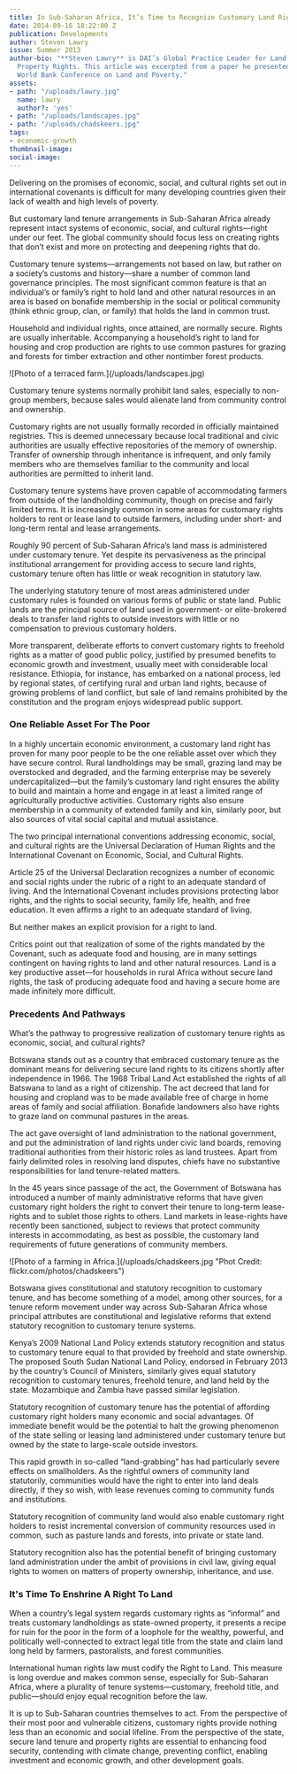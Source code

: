 ```yaml
---
title: In Sub-Saharan Africa, It’s Time to Recognize Customary Land Rights
date: 2014-09-16 18:22:00 Z
publication: Developments
author: Steven Lawry
issue: Summer 2013
author-bio: "**Steven Lawry** is DAI’s Global Practice Leader for Land Tenure and
  Property Rights. This article was excerpted from a paper he presented at the 2013
  World Bank Conference on Land and Poverty."
assets:
- path: "/uploads/lawry.jpg"
  name: lawry
  author?: 'yes'
- path: "/uploads/landscapes.jpg"
- path: "/uploads/chadskeers.jpg"
tags:
- economic-growth
thumbnail-image:
social-image:
---
```


<p>Delivering on the promises of economic, social, and cultural rights set out in international covenants is difficult for many developing countries given their lack of wealth and high levels of poverty.</p>



<p>But customary land tenure arrangements in Sub-Saharan Africa already represent intact systems of economic, social, and cultural rights—right under our feet. The global community should focus less on creating rights that don’t exist and more on protecting and deepening rights that do.</p>
<p>Customary tenure systems—arrangements not based on law, but rather on a society’s customs and history—share a number of common land governance principles. The most significant common feature is that an individual’s or family’s right to hold land and other natural resources in an area is based on bonafide membership in the social or political community (think ethnic group, clan, or family) that holds the land in common trust.  </p>
<p>Household and individual rights, once attained, are normally secure.  Rights are usually inheritable. Accompanying a household’s right to land for housing and crop production are rights to use common pastures for grazing and forests for timber extraction and other nontimber forest products. </p>
![Photo of a terraced farm.](/uploads/landscapes.jpg) 
<p>Customary tenure systems normally prohibit land sales, especially to non-group members, because sales would alienate land from community control and ownership. </p>
<p>Customary rights are not usually formally recorded in officially maintained registries. This is deemed unnecessary because local traditional and civic authorities are usually effective repositories of the memory of ownership. Transfer of ownership through inheritance is infrequent, and only family members who are themselves familiar to the community and local authorities are permitted to inherit land.  </p>
<p>Customary tenure systems have proven capable of accommodating farmers from outside of the landholding community, though on precise and fairly limited terms. It is increasingly common in some areas for customary rights holders to rent or lease land to outside farmers, including under short- and long-term rental and lease arrangements. </p>
<p>Roughly 90 percent of Sub-Saharan Africa’s land mass is administered under customary tenure. Yet despite its pervasiveness as the principal institutional arrangement for providing access to secure land rights, customary tenure often has little or weak recognition in statutory law. </p>
<p>The underlying statutory tenure of most areas administered under customary rules is founded on various forms of public or state land.  Public lands are the principal source of land used in government- or elite-brokered deals to transfer land rights to outside investors with little or no compensation to previous customary holders.</p>
<p>More transparent, deliberate efforts to convert customary rights to freehold rights as a matter of good public policy, justified by presumed benefits to economic growth and investment, usually meet with considerable local resistance. Ethiopia, for instance, has embarked on a national process, led by regional states, of certifying rural and urban land rights, because of growing problems of land conflict, but sale of land remains prohibited by the constitution and the program enjoys widespread public support.</p>
<h3>One Reliable Asset For The Poor</h3>
<p>In a highly uncertain economic environment, a customary land right has proven for many poor people to be the one reliable asset over which they have secure control. Rural landholdings may be small, grazing land may be overstocked and degraded, and the farming enterprise may be severely undercapitalized—but the family’s customary land right ensures the ability to build and maintain a home and engage in at least a limited range of agriculturally productive activities. Customary rights also ensure membership in a community of extended family and kin, similarly poor, but also sources of vital social capital and mutual assistance.</p>
<p>The two principal international conventions addressing economic, social, and cultural rights are the Universal Declaration of Human Rights and the International Covenant on Economic, Social, and Cultural Rights.</p>
<p>Article 25 of the Universal Declaration recognizes a number of economic and social rights under the rubric of a right to an adequate standard of living. And the International Covenant includes provisions protecting labor rights, and the rights to social security, family life, health, and free education. It even affirms a right to an adequate standard of living.  </p>
<p>But neither makes an explicit provision for a right to land.  </p>
<p>Critics point out that realization of some of the rights mandated by the Covenant, such as adequate food and housing, are in many settings contingent on having rights to land and other natural resources. Land is a key productive asset—for households in rural Africa without secure land rights, the task of producing adequate food and having a secure home are made infinitely more difficult.</p>
<h3>Precedents And Pathways</h3>
<p>What’s the pathway to progressive realization of customary tenure rights as economic, social, and cultural rights?</p>
<p>Botswana stands out as a country that embraced customary tenure as the dominant means for delivering secure land rights to its citizens shortly after independence in 1966. The 1968 Tribal Land Act established the rights of all Batswana to land as a right of citizenship. The act decreed that land for housing and cropland was to be made available free of charge in home areas of family and social affiliation. Bonafide landowners also have rights to graze land on communal pastures in the areas.</p>
<p>The act gave oversight of land administration to the national government, and put the administration of land rights under civic land boards, removing traditional authorities from their historic roles as land trustees. Apart from fairly delimited roles in resolving land disputes, chiefs have no substantive responsibilities for land tenure-related matters.</p>
<p>In the 45 years since passage of the act, the Government of Botswana has introduced a number of mainly administrative reforms that have given customary right holders the right to convert their tenure to long-term lease-rights and to sublet those rights to others. Land markets in lease-rights have recently been sanctioned, subject to reviews that protect community interests in accommodating, as best as possible, the customary land requirements of future generations of community members.</p>
![Photo of a farming in Africa.](/uploads/chadskeers.jpg "Phot Credit: flickr.com/photos/chadskeers") 
<p>Botswana gives constitutional and statutory recognition to customary tenure, and has become something of a model, among other sources, for a tenure reform movement under way across Sub-Saharan Africa whose principal attributes are constitutional and legislative reforms that extend statutory recognition to customary tenure systems.</p>
<p>Kenya’s 2009 National Land Policy extends statutory recognition and status to customary tenure equal to that provided by freehold and state ownership. The proposed South Sudan National Land Policy, endorsed in February 2013 by the country’s Council of Ministers, similarly gives equal statutory recognition to customary tenures, freehold tenure, and land held by the state. Mozambique and Zambia have passed similar legislation.  </p>
<p>Statutory recognition of customary tenure has the potential of affording customary right holders many economic and social advantages. Of immediate benefit would be the potential to halt the growing phenomenon of the state selling or leasing land administered under customary tenure but owned by the state to large-scale outside investors.  </p>
<p>This rapid growth in so-called “land-grabbing” has had particularly severe effects on smallholders. As the rightful owners of community land statutorily, communities would have the right to enter into land deals directly, if they so wish, with lease revenues coming to community funds and institutions.  </p>
<p>Statutory recognition of community land would also enable customary right holders to resist incremental conversion of community resources used in common, such as pasture lands and forests, into private or state land. </p>
<p>Statutory recognition also has the potential benefit of bringing customary land administration under the ambit of provisions in civil law, giving equal rights to women on matters of property ownership, inheritance, and use.</p>
<h3>It's Time To Enshrine A Right To Land</h3>
<p>When a country’s legal system regards customary rights as “informal” and treats customary landholdings as state-owned property, it presents a recipe for ruin for the poor in the form of a loophole for the wealthy, powerful, and politically well-connected to extract legal title from the state and claim land long held by farmers, pastoralists, and forest communities.</p>
<p>International human rights law must codify the Right to Land. This measure is long overdue and makes common sense, especially for Sub-Saharan Africa, where a plurality of tenure systems—customary, freehold title, and public—should enjoy equal recognition before the law.</p>
<p>It is up to Sub-Saharan countries themselves to act. From the perspective of their most poor and vulnerable citizens, customary rights provide nothing less than an economic and social lifeline. From the perspective of the state, secure land tenure and property rights are essential to enhancing food security, contending with climate change, preventing conflict, enabling investment and economic growth, and other development goals.</p>
